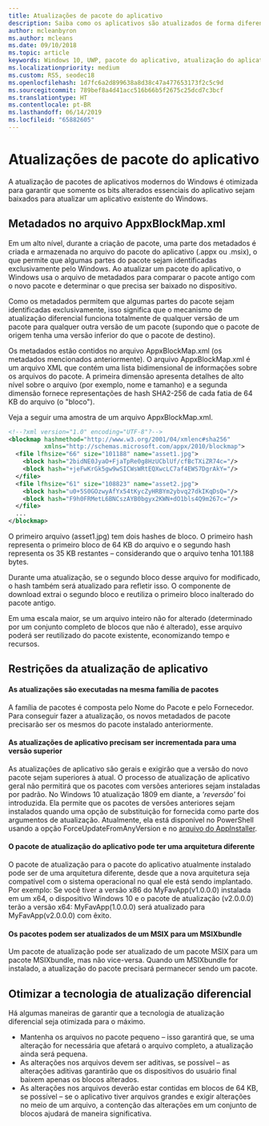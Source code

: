 ```yaml
---
title: Atualizações de pacote do aplicativo
description: Saiba como os aplicativos são atualizados de forma diferencial.
author: mcleanbyron
ms.author: mcleans
ms.date: 09/10/2018
ms.topic: article
keywords: Windows 10, UWP, pacote do aplicativo, atualização do aplicativo, MSIX, appx
ms.localizationpriority: medium
ms.custom: RS5, seodec18
ms.openlocfilehash: 1d7fc6a2d899638a8d38c47a477653173f2c5c9d
ms.sourcegitcommit: 789bef8a4d41acc516b66b5f2675c25dcd7c3bcf
ms.translationtype: HT
ms.contentlocale: pt-BR
ms.lasthandoff: 06/14/2019
ms.locfileid: "65882605"
---
```

# <a name="app-package-updates"></a>Atualizações de pacote do aplicativo

A atualização de pacotes de aplicativos modernos do Windows é otimizada para garantir que somente os bits alterados essenciais do aplicativo sejam baixados para atualizar um aplicativo existente do Windows.

## <a name="metadata-in-the-appxblockmapxml-file"></a>Metadados no arquivo AppxBlockMap.xml

Em um alto nível, durante a criação de pacote, uma parte dos metadados é criada e armazenada no arquivo do pacote do aplicativo (.appx ou .msix), o que permite que algumas partes do pacote sejam identificadas exclusivamente pelo Windows. Ao atualizar um pacote do aplicativo, o Windows usa o arquivo de metadados para comparar o pacote antigo com o novo pacote e determinar o que precisa ser baixado no dispositivo.

Como os metadados permitem que algumas partes do pacote sejam identificadas exclusivamente, isso significa que o mecanismo de atualização diferencial funciona totalmente de qualquer versão de um pacote para qualquer outra versão de um pacote (supondo que o pacote de origem tenha uma versão inferior do que o pacote de destino). 

Os metadados estão contidos no arquivo AppxBlockMap.xml (os metadados mencionados anteriormente). O arquivo AppxBlockMap.xml é um arquivo XML que contém uma lista bidimensional de informações sobre os arquivos do pacote. A primeira dimensão apresenta detalhes de alto nível sobre o arquivo (por exemplo, nome e tamanho) e a segunda dimensão fornece representações de hash SHA2-256 de cada fatia de 64 KB do arquivo (o "bloco").

Veja a seguir uma amostra de um arquivo AppxBlockMap.xml.

```xml
<!--?xml version="1.0" encoding="UTF-8"?-->
<blockmap hashmethod="http://www.w3.org/2001/04/xmlenc#sha256" 
          xmlns="http://schemas.microsoft.com/appx/2010/blockmap">
  <file lfhsize="66" size="101188" name="asset1.jpg">
    <block hash="2bidNE0JyaO+FjaTpRe0g8HzUCblUf/cfBcTXiZR74c="/>
    <block hash="+jeFwKrGk5gw9wSICWsWRtEQXwcLC7af4EWS7DgrAkY="/>
  </file>
  <file lfhsize="61" size="108823" name="asset2.jpg">
    <block hash="u0+5S0GOzwyAfYx54tKycZyHRBYm2ybvq27dkIKqDsQ="/>
    <block hash="F9h0FRMetL6BNCszAYB0bgyx2KWN+dO1bls4Q9m267c="/>
  </file>
  ...
</blockmap>
```

O primeiro arquivo (asset1.jpg) tem dois hashes de bloco. O primeiro hash representa o primeiro bloco de 64 KB do arquivo e o segundo hash representa os 35 KB restantes – considerando que o arquivo tenha 101.188 bytes.

Durante uma atualização, se o segundo bloco desse arquivo for modificado, o hash também será atualizado para refletir isso. O componente de download extrai o segundo bloco e reutiliza o primeiro bloco inalterado do pacote antigo.

Em uma escala maior, se um arquivo inteiro não for alterado (determinado por um conjunto completo de blocos que não é alterado), esse arquivo poderá ser reutilizado do pacote existente, economizando tempo e recursos.

## <a name="app-update-constraints"></a>Restrições da atualização de aplicativo

#### <a name="updates-are-performed-within-the-same-package-family"></a>As atualizações são executadas na mesma família de pacotes
A família de pacotes é composta pelo Nome do Pacote e pelo Fornecedor. Para conseguir fazer a atualização, os novos metadados de pacote precisarão ser os mesmos do pacote instalado anteriormente. 

#### <a name="app-updates-must-increment-to-a-higher-version"></a>As atualizações de aplicativo precisam ser incrementada para uma versão superior
As atualizações de aplicativo são gerais e exigirão que a versão do novo pacote sejam superiores à atual. O processo de atualização de aplicativo geral não permitirá que os pacotes com versões anteriores sejam instaladas por padrão. No Windows 10 atualização 1809 em diante, a *'reversão'* foi introduzida. Ela permite que os pacotes de versões anteriores sejam instalados quando uma opção de substituição for fornecida como parte dos argumentos de atualização. Atualmente, ela está disponível no PowerShell usando a opção ForceUpdateFromAnyVersion e no [arquivo do AppInstaller](https://docs.microsoft.com/en-us/windows/msix/app-installer/update-settings).  

#### <a name="app-update-package-can-have-a-different-architecture"></a>O pacote de atualização do aplicativo pode ter uma arquitetura diferente
O pacote de atualização para o pacote do aplicativo atualmente instalado pode ser de uma arquitetura diferente, desde que a nova arquitetura seja compatível com o sistema operacional no qual ele está sendo implantado. Por exemplo: Se você tiver a versão x86 do MyFavApp(v1.0.0.0) instalada em um x64, o dispositivo Windows 10 e o pacote de atualização (v2.0.0.0) terão a versão x64: MyFavApp(1.0.0.0) será atualizado para MyFavApp(v2.0.0.0) com êxito. 

#### <a name="packages-can-update-from-an-msix-to-an-msixbundle"></a>Os pacotes podem ser atualizados de um MSIX para um MSIXbundle
Um pacote de atualização pode ser atualizado de um pacote MSIX para um pacote MSIXbundle, mas não vice-versa. Quando um MSIXbundle for instalado, a atualização do pacote precisará permanecer sendo um pacote. 

## <a name="optimize-differential-update-technology"></a>Otimizar a tecnologia de atualização diferencial
    
Há algumas maneiras de garantir que a tecnologia de atualização diferencial seja otimizada para o máximo.

- Mantenha os arquivos no pacote pequeno – isso garantirá que, se uma alteração for necessária que afetará o arquivo completo, a atualização ainda será pequena.
- As alterações nos arquivos devem ser aditivas, se possível – as alterações aditivas garantirão que os dispositivos do usuário final baixem apenas os blocos alterados.
- As alterações nos arquivos deverão estar contidas em blocos de 64 KB, se possível – se o aplicativo tiver arquivos grandes e exigir alterações no meio de um arquivo, a contenção das alterações em um conjunto de blocos ajudará de maneira significativa.
 

